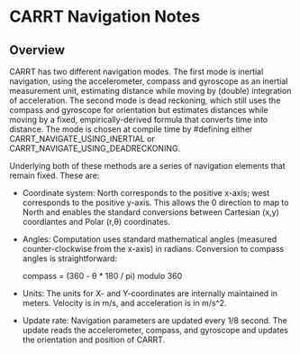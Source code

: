 # CARRT Navigation Notes


## Overview

CARRT has two different navigation modes. The first mode is inertial navigation,
using the accelerometer, compass and gyroscope as an inertial measurement unit,
estimating distance while moving by (double) integration of acceleration.  The
second mode is dead reckoning, which still uses the compass and gyroscope for
orientation but estimates distances while moving by a fixed, empirically-derived
formula that converts time into distance.  The mode is chosen at compile time by
#defining either CARRT_NAVIGATE_USING_INERTIAL or
CARRT_NAVIGATE_USING_DEADRECKONING.

Underlying both of these methods are a series of navigation elements that remain fixed.  These are:

* Coordinate system: North corresponds to the positive x-axis; west corresponds to the positive
y-axis.  This allows the 0 direction to map to North and enables the standard conversions between
Cartesian (x,y) coordiantes and Polar (r,&theta;) coordinates.

* Angles: Computation uses standard mathematical angles (measured counter-clockwise from the x-axis)
in radians. Conversion to compass angles is straightforward:

    compass = (360 - &theta; * 180 / pi) modulo 360

* Units: The units for X- and Y-coordinates are internally maintained in meters.  Velocity is in
m/s, and acceleration is in m/s^2.

* Update rate: Navigation parameters are updated every 1/8 second.  The update reads the accelerometer, compass,
and gyroscope and updates the orientation and position of CARRT.


